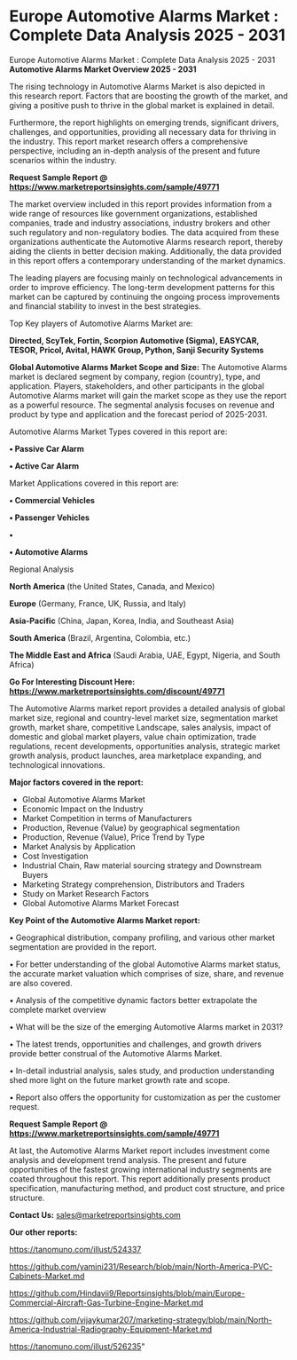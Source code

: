 # Europe Automotive Alarms Market : Complete Data Analysis 2025 - 2031
Europe Automotive Alarms Market : Complete Data Analysis 2025 - 2031
<Strong> Automotive Alarms Market Overview 2025 - 2031</strong>

The rising technology in Automotive Alarms Market is also depicted in this research report. Factors that are boosting the growth of the market, and giving a positive push to thrive in the global market is explained in detail.

Furthermore, the report highlights on emerging trends, significant drivers, challenges, and opportunities, providing all necessary data for thriving in the industry. This report market research offers a comprehensive perspective, including an in-depth analysis of the present and future scenarios within the industry.

<strong>Request Sample Report @ <a href=https://www.marketreportsinsights.com/sample/49771>https://www.marketreportsinsights.com/sample/49771</a></strong>

The market overview included in this report provides information from a wide range of resources like government organizations, established companies, trade and industry associations, industry brokers and other such regulatory and non-regulatory bodies. The data acquired from these organizations authenticate the Automotive Alarms research report, thereby aiding the clients in better decision making. Additionally, the data provided in this report offers a contemporary understanding of the market dynamics.

The leading players are focusing mainly on technological advancements in order to improve efficiency. The long-term development patterns for this market can be captured by continuing the ongoing process improvements and financial stability to invest in the best strategies.

Top Key players of Automotive Alarms Market are:

<strong>Directed, ScyTek, Fortin, Scorpion Automotive (Sigma), EASYCAR, TESOR, Pricol, Avital, HAWK Group, Python, Sanji Security Systems</strong>

<strong><b>Global Automotive Alarms Market Scope and Size:</b></strong>
The Automotive Alarms market is declared segment by company, region (country), type, and application. Players, stakeholders, and other participants in the global Automotive Alarms market will gain the market scope as they use the report as a powerful resource. The segmental analysis focuses on revenue and product by type and application and the forecast period of 2025-2031.

Automotive Alarms Market Types covered in this report are:

<strong>•  Passive Car Alarm

•  Active Car Alarm</strong>

Market Applications covered in this report are:

<strong>•  Commercial Vehicles

•  Passenger Vehicles

•  

•  Automotive Alarms</strong> 

Regional Analysis

<strong>North America</strong> (the United States, Canada, and Mexico)

<strong>Europe</strong> (Germany, France, UK, Russia, and Italy)

<strong>Asia-Pacific</strong> (China, Japan, Korea, India, and Southeast Asia)

<strong>South America</strong> (Brazil, Argentina, Colombia, etc.)

<strong>The Middle East and Africa</strong> (Saudi Arabia, UAE, Egypt, Nigeria, and South Africa)

<strong>Go For Interesting Discount Here: <a href=https://www.marketreportsinsights.com/discount/49771>https://www.marketreportsinsights.com/discount/49771</a></strong>

The Automotive Alarms market report provides a detailed analysis of global market size, regional and country-level market size, segmentation market growth, market share, competitive Landscape, sales analysis, impact of domestic and global market players, value chain optimization, trade regulations, recent developments, opportunities analysis, strategic market growth analysis, product launches, area marketplace expanding, and technological innovations.

<strong><b>Major factors covered in the report:</b></strong>
<ul>
  <li>Global Automotive Alarms Market </li>
  <li>Economic Impact on the Industry</li>
  <li>Market Competition in terms of Manufacturers</li>
  <li>Production, Revenue (Value) by geographical segmentation</li>
  <li>Production, Revenue (Value), Price Trend by Type</li>
  <li>Market Analysis by Application</li>
  <li>Cost Investigation</li>
  <li>Industrial Chain, Raw material sourcing strategy and Downstream Buyers</li>
  <li>Marketing Strategy comprehension, Distributors and Traders</li>
  <li>Study on Market Research Factors</li>
  <li>Global Automotive Alarms Market Forecast</li>
</ul>

<strong><b>Key Point of the Automotive Alarms Market report:</b></strong>

• Geographical distribution, company profiling, and various other market segmentation are provided in the report.

• For better understanding of the global Automotive Alarms market status, the accurate market valuation which comprises of size, share, and revenue are also covered.

• Analysis of the competitive dynamic factors better extrapolate the complete market overview

• What will be the size of the emerging Automotive Alarms market in 2031?

• The latest trends, opportunities and challenges, and growth drivers provide better construal of the Automotive Alarms Market.

• In-detail industrial analysis, sales study, and production understanding shed more light on the future market growth rate and scope.

• Report also offers the opportunity for customization as per the customer request.

<strong>Request Sample Report @ <a href=https://www.marketreportsinsights.com/sample/49771>https://www.marketreportsinsights.com/sample/49771</a></strong>

At last, the Automotive Alarms Market report includes investment come analysis and development trend analysis. The present and future opportunities of the fastest growing international industry segments are coated throughout this report. This report additionally presents product specification, manufacturing method, and product cost structure, and price structure.

<strong>Contact Us:</strong>
sales@marketreportsinsights.com

<strong>Our other reports:</strong>

<a href=https://tanomuno.com/illust/524337>https://tanomuno.com/illust/524337</a>

<a href=https://github.com/yamini231/Research/blob/main/North-America-PVC-Cabinets-Market.md>https://github.com/yamini231/Research/blob/main/North-America-PVC-Cabinets-Market.md</a>

<a href=https://github.com/Hindavii9/Reportsinsights/blob/main/Europe-Commercial-Aircraft-Gas-Turbine-Engine-Market.md>https://github.com/Hindavii9/Reportsinsights/blob/main/Europe-Commercial-Aircraft-Gas-Turbine-Engine-Market.md</a>

<a href=https://github.com/vijaykumar207/marketing-strategy/blob/main/North-America-Industrial-Radiography-Equipment-Market.md>https://github.com/vijaykumar207/marketing-strategy/blob/main/North-America-Industrial-Radiography-Equipment-Market.md</a>

<a href=https://tanomuno.com/illust/526235>https://tanomuno.com/illust/526235</a>"
